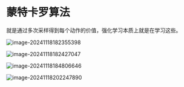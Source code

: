 # 蒙特卡罗算法

就是通过多次采样得到每个动作的价值，强化学习本质上就是在学习这些。

![image-20241118182355398](C:\Users\28609\AppData\Roaming\Typora\typora-user-images\image-20241118182355398.png)

![image-20241118182427047](C:\Users\28609\AppData\Roaming\Typora\typora-user-images\image-20241118182427047.png)

![image-20241118184806646](C:\Users\28609\AppData\Roaming\Typora\typora-user-images\image-20241118184806646.png)

![image-20241118202247890](C:\Users\28609\AppData\Roaming\Typora\typora-user-images\image-20241118202247890.png)
